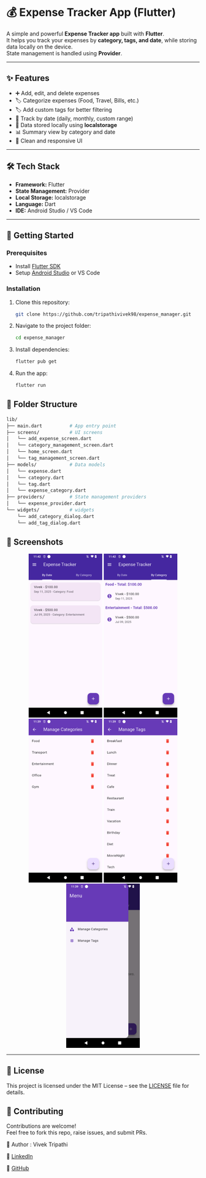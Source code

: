 # 💰 Expense Tracker App (Flutter)

A simple and powerful **Expense Tracker app** built with **Flutter**.  
It helps you track your expenses by **category, tags, and date**, while storing data locally on the device.  
State management is handled using **Provider**.

---

## ✨ Features
- ➕ Add, edit, and delete expenses
- 🏷️ Categorize expenses (Food, Travel, Bills, etc.)
- 🏷️ Add custom tags for better filtering
- 📅 Track by date (daily, monthly, custom range)
- 💾 Data stored locally using **localstorage**
- 📊 Summary view by category and date
- 🎨 Clean and responsive UI

---

## 🛠️ Tech Stack
- **Framework:** Flutter
- **State Management:** Provider
- **Local Storage:** localstorage
- **Language:** Dart
- **IDE:** Android Studio / VS Code

---

## 🚀 Getting Started

### Prerequisites
- Install [Flutter SDK](https://flutter.dev/docs/get-started/install)
- Setup [Android Studio](https://developer.android.com/studio) or VS Code

### Installation
1. Clone this repository:
   ```bash
   git clone https://github.com/tripathivivek98/expense_manager.git
   
2. Navigate to the project folder:
    ```bash
    cd expense_manager
   
3. Install dependencies:
    ```bash
    flutter pub get
   
4. Run the app:
    ```bash
   flutter run


## 📂 Folder Structure

  ```bash
  lib/
  ├── main.dart          # App entry point
  ├── screens/           # UI screens
  │   └── add_expense_screen.dart
  │   └── category_management_screen.dart
  │   └── home_screen.dart
  │   └── tag_management_screen.dart
  ├── models/            # Data models
  │   └── expense.dart
  │   └── category.dart
  │   └── tag.dart
  │   └── expense_category.dart
  ├── providers/         # State management providers
  │   └── expense_provider.dart
  └── widgets/           # widgets 
      └── add_category_dialog.dart
      └── add_tag_dialog.dart
  
  ```

## 📱 Screenshots
<p align="center">
  <img src="assets/home1.png" alt="Calculator Home" width="192"/>
  <img src="assets/home2.png" alt="Calculator Home" width="192"/>
  <img src="assets/manage_cat.png" alt="Calculator Home" width="192"/>
  <img src="assets/manage_tag.png" alt="Calculator Home" width="192"/>
  <img src="assets/menu.png" alt="Calculator Home" width="192"/>
</p>

---

## 📜 License

This project is licensed under the MIT License – see the [LICENSE](LICENSE) file for details.



## 🤝 Contributing
Contributions are welcome!<br>
Feel free to fork this repo, raise issues, and submit PRs.


👤 Author : Vivek Tripathi

💼 [LinkedIn](https://www.linkedin.com/in/vivek--tripathi/)

🐙 [GitHub](https://github.com/tripathivivek98)


